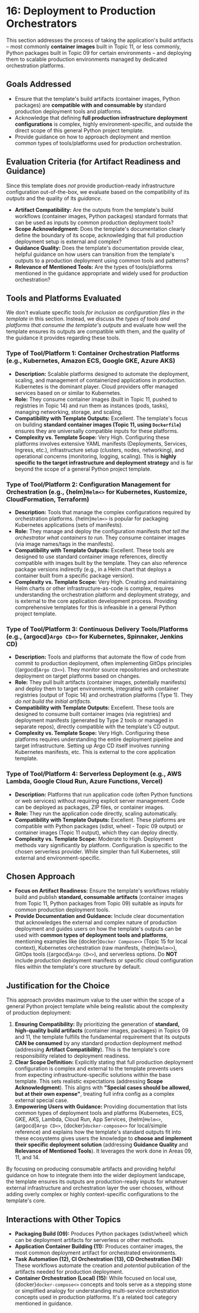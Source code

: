 # 16: Deployment to Production Orchestrators

This section addresses the process of taking the application's build artifacts – most commonly **container images** built in Topic 11, or less commonly, Python packages built in Topic 09 for certain environments – and deploying them to scalable production environments managed by dedicated orchestration platforms.

## Goals Addressed

- Ensure that the template's build artifacts (container images, Python packages) are **compatible with and consumable by** standard production deployment tools and platforms.
- Acknowledge that defining **full production infrastructure deployment configurations** is complex, highly environment-specific, and outside the direct scope of this general Python project template.
- Provide guidance on how to approach deployment and mention common types of tools/platforms used for production orchestration.

## Evaluation Criteria (for Artifact Readiness and Guidance)

Since this template does _not_ provide production-ready infrastructure configuration out-of-the-box, we evaluate based on the compatibility of its _outputs_ and the quality of its _guidance_.

- **Artifact Compatibility:** Are the outputs from the template's build workflows (container images, Python packages) standard formats that can be used as inputs by common production deployment tools?
- **Scope Acknowledgment:** Does the template's documentation clearly define the boundary of its scope, acknowledging that full production deployment setup is external and complex?
- **Guidance Quality:** Does the template's documentation provide clear, helpful guidance on how users can transition from the template's outputs to a production deployment using common tools and patterns?
- **Relevance of Mentioned Tools:** Are the types of tools/platforms mentioned in the guidance appropriate and widely used for production orchestration?

## Tools and Platforms Evaluated

We don't evaluate specific tools _for inclusion as configuration files in the template_ in this section. Instead, we discuss the _types of tools and platforms that consume the template's outputs_ and evaluate how well the template ensures its outputs are compatible with them, and the quality of the guidance it provides regarding these tools.

### Type of Tool/Platform 1: Container Orchestration Platforms (e.g., Kubernetes, Amazon ECS, Google GKE, Azure AKS)

- **Description:** Scalable platforms designed to automate the deployment, scaling, and management of containerized applications in production. Kubernetes is the dominant player. Cloud providers offer managed services based on or similar to Kubernetes.
- **Role:** They consume container images (built in Topic 11, pushed to registries in Topic 14) and run them as instances (pods, tasks), managing networking, storage, and scaling.
- **Compatibility with Template Outputs:** Excellent. The template's focus on building **standard container images (Topic 11, using `Dockerfile`)** ensures they are universally compatible inputs for these platforms.
- **Complexity vs. Template Scope:** Very High. Configuring these platforms involves extensive YAML manifests (Deployments, Services, Ingress, etc.), infrastructure setup (clusters, nodes, networking), and operational concerns (monitoring, logging, scaling). This is **highly specific to the target infrastructure and deployment strategy** and is far beyond the scope of a general Python project template.

### Type of Tool/Platform 2: Configuration Management for Orchestration (e.g., {helm}`Helm<>` for Kubernetes, Kustomize, CloudFormation, Terraform)

- **Description:** Tools that manage the complex configurations required by orchestration platforms. {helm}`Helm<>` is popular for packaging Kubernetes applications (sets of manifests).
- **Role:** They manage and deploy the configuration manifests _that tell the orchestrator what containers to run_. They consume container images (via image names/tags in the manifests).
- **Compatibility with Template Outputs:** Excellent. These tools are designed to use standard container image references, directly compatible with images built by the template. They can also reference package versions indirectly (e.g., in a Helm chart that deploys a container built from a specific package version).
- **Complexity vs. Template Scope:** Very High. Creating and maintaining Helm charts or other infrastructure-as-code is complex, requires understanding the orchestration platform and deployment strategy, and is external to the core application development process. Providing comprehensive templates for this is infeasible in a general Python project template.

### Type of Tool/Platform 3: Continuous Delivery Tools/Platforms (e.g., {argocd}`Argo CD<>` for Kubernetes, Spinnaker, Jenkins CD)

- **Description:** Tools and platforms that automate the flow of code from commit to production deployment, often implementing GitOps principles ({argocd}`Argo CD<>`). They monitor source repositories and orchestrate deployment on target platforms based on changes.
- **Role:** They pull built artifacts (container images, potentially manifests) and deploy them to target environments, integrating with container registries (output of Topic 14) and orchestration platforms (Type 1). They _do not build the initial artifacts_.
- **Compatibility with Template Outputs:** Excellent. These tools are designed to consume built container images (via registries) and deployment manifests (generated by Type 2 tools or managed in separate repos), directly compatible with the template's CD output.
- **Complexity vs. Template Scope:** Very High. Configuring these platforms requires understanding the entire deployment pipeline and target infrastructure. Setting up Argo CD itself involves running Kubernetes manifests, etc. This is external to the core application template.

### Type of Tool/Platform 4: Serverless Deployment (e.g., AWS Lambda, Google Cloud Run, Azure Functions, Vercel)

- **Description:** Platforms that run application code (often Python functions or web services) without requiring explicit server management. Code can be deployed as packages, ZIP files, or container images.
- **Role:** They run the application code directly, scaling automatically.
- **Compatibility with Template Outputs:** Excellent. These platforms are compatible with Python packages (sdist, wheel - Topic 09 output) or container images (Topic 11 output), which they can deploy directly.
- **Complexity vs. Template Scope:** Moderate to High. Deployment methods vary significantly by platform. Configuration is specific to the chosen serverless provider. While simpler than full Kubernetes, still external and environment-specific.

## Chosen Approach

- **Focus on Artifact Readiness:** Ensure the template's workflows reliably build and publish **standard, consumable artifacts** (container images from Topic 11, Python packages from Topic 09) suitable as inputs for common production deployment tools.
- **Provide Documentation and Guidance:** Include clear documentation that acknowledges the external and complex nature of production deployment and guides users on how the template's outputs can be used with **common types of deployment tools and platforms**, mentioning examples like {docker}`Docker Compose<>` (Topic 15 for local context), Kubernetes orchestration (raw manifests, {helm}`Helm<>`), GitOps tools ({argocd}`Argo CD<>`), and serverless options. Do **NOT** include production deployment manifests or specific cloud configuration files within the template's core structure by default.

## Justification for the Choice

This approach provides maximum value to the user within the scope of a general Python project template while being realistic about the complexity of production deployment:

1.  **Ensuring Compatibility:** By prioritizing the generation of **standard, high-quality build artifacts** (container images, packages) in Topics 09 and 11, the template fulfills the fundamental requirement that its outputs **CAN be consumed** by any standard production deployment method (addressing **Artifact Compatibility**). This is the template's core responsibility related to deployment readiness.
2.  **Clear Scope Definition:** Explicitly stating that full production deployment configuration is complex and external to the template prevents users from expecting infrastructure-specific solutions within the base template. This sets realistic expectations (addressing **Scope Acknowledgment**). This aligns with **"Special cases should be allowed, but at their own expense"**, treating full infra config as a complex external special case.
3.  **Empowering Users with Guidance:** Providing documentation that lists common types of deployment tools and platforms (Kubernetes, ECS, GKE, AKS, Lambda, Cloud Run, App Services, {helm}`Helm<>`, {argocd}`Argo CD<>`, {docker}`docker-compose<>` for local/simple reference) and explains how the template's standard outputs fit into these ecosystems gives users the knowledge to **choose and implement their specific deployment solution** (addressing **Guidance Quality** and **Relevance of Mentioned Tools**). It leverages the work done in Areas 09, 11, and 14.

By focusing on producing consumable artifacts and providing helpful guidance on how to integrate them into the wider deployment landscape, the template ensures its outputs are production-ready inputs for whatever external infrastructure and orchestration layer the user chooses, without adding overly complex or highly context-specific configurations to the template's core.

## Interactions with Other Topics

- **Packaging Build (09):** Produces Python packages (sdist/wheel) which can be deployment artifacts for serverless or other methods.
- **Application Container Building (11):** Produces container images, the most common deployment artifact for orchestrated environments.
- **Task Automation (12), CI Orchestration (13), CD Orchestration (14):** These workflows automate the creation and _potential_ publication of the artifacts needed for production deployment.
- **Container Orchestration (Local) (15):** While focused on local use, {docker}`docker-compose<>` concepts and tools serve as a stepping stone or simplified analogy for understanding multi-service orchestration concepts used in production platforms. It's a related tool category mentioned in guidance.
